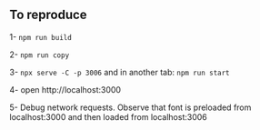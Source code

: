 ## To reproduce

1- `npm run build`

2- `npm run copy`

3- `npx serve -C -p 3006` and in another tab: `npm run start`

4- open http://localhost:3000

5- Debug network requests. Observe that font is preloaded from localhost:3000 and then loaded from localhost:3006
